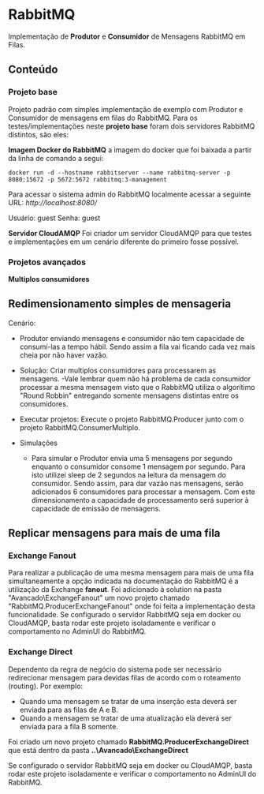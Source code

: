 # RabbitMQ

Implementação de **Produtor** e **Consumidor** de Mensagens RabbitMQ em Filas.



## Conteúdo

### Projeto base
Projeto padrão com simples implementação de exemplo com Produtor e Consumidor de mensagens em filas do RabbitMQ.
Para os testes/implementações neste **projeto base**  foram dois servidores RabbitMQ distintos, são eles:

**Imagem Docker do RabbitMQ**
 a imagem do docker que foi baixada a partir da linha de comando a segui:

    docker run -d --hostname rabbitserver --name rabbitmq-server -p 8080:15672 -p 5672:5672 rabbitmq:3-management

Para acessar o sistema admin do RabbitMQ localmente acessar a seguinte URL:
*http://localhost:8080/*

Usuário: guest
Senha: guest

**Servidor CloudAMQP** 
Foi criador um servidor CloudAMQP para que testes e implementações em um cenário diferente do primeiro fosse possível.




### Projetos avançados
**Multiplos consumidores**

Redimensionamento simples de mensageria
----------------------------------------

Cenário:

- Produtor enviando mensagens e consumidor não tem capacidade de consumí-las a tempo hábil.
Sendo assim a fila vai ficando cada vez mais cheia por não haver vazão.

- Solução:
Criar multiplos consumidores para processarem as mensagens.
	-Vale lembrar quem não há problema de cada consumidor processar a mesma mensagem visto que 
	o RabbitMQ utiliza o algorítimo "Round Robbin" entregando somente mensagens distintas entre os consumidores.


- Executar projetos:
	Execute o projeto RabbitMQ.Producer junto com o projeto RabbitMQ.ConsumerMultiplo.

- Simulações
	- Para simular o Produtor envia uma 5 mensagens por segundo enquanto o consumidor consome 1 mensagem por segundo.
	Para isto utilizei sleep de 2 segundos na leitura da mensagem do consumidor. Sendo assim, para dar vazão nas mensagens,
	serão adicionados 6 consumidores para processar a mensagem. Com este dimensionamento a capacidade de processamento será
	superior à capacidade de emissão de mensagens.


## Replicar mensagens para mais de uma fila
### Exchange Fanout
Para realizar a publicação de uma mesma mensagem para mais de uma fila simultaneamente a opção indicada na documentação do RabbitMQ é a utilização da Exchange **fanout**.
Foi adicionado à solution na pasta "Avancado\ExchangeFanout" um novo projeto chamado "RabbitMQ.ProducerExchangeFanout" onde foi feita a implementação desta funcionalidade.
Se configurado o servidor RabbitMQ seja em docker ou CloudAMQP, basta rodar este projeto isoladamente e verificar o comportamento no AdminUI do RabbitMQ.


### Exchange Direct
Dependento da regra de negócio do sistema pode ser necessário redirecionar mensagem para devidas filas de acordo com o roteamento (routing). Por exemplo:
 
 - Quando uma mensagem se tratar de uma inserção esta deverá ser enviada para as filas de A e B.
 - Quando a mensagem se tratar de uma atualização ela deverá ser enviada para a fila B somente.

Foi criado um novo projeto chamado **RabbitMQ.ProducerExchangeDirect** que está dentro da pasta **..\Avancado\ExchangeDirect**

Se configurado o servidor RabbitMQ seja em docker ou CloudAMQP, basta rodar este projeto isoladamente e verificar o comportamento no AdminUI do RabbitMQ.


